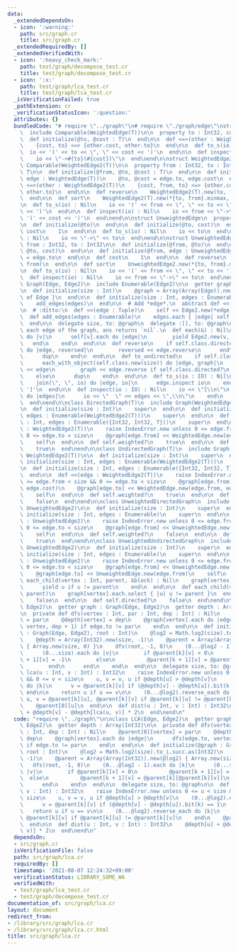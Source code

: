 ```yaml
---
data:
  _extendedDependsOn:
  - icon: ':warning:'
    path: src/graph.cr
    title: src/graph.cr
  _extendedRequiredBy: []
  _extendedVerifiedWith:
  - icon: ':heavy_check_mark:'
    path: test/graph/decompose_test.cr
    title: test/graph/decompose_test.cr
  - icon: ':x:'
    path: test/graph/lca_test.cr
    title: test/graph/lca_test.cr
  _isVerificationFailed: true
  _pathExtension: cr
  _verificationStatusIcon: ':question:'
  attributes: {}
  bundledCode: "# require \"../graph\"\n# require \"./graph/edge\"\nstruct WeightedEdge(T)\n\
    \  include Comparable(WeightedEdge(T))\n\n  property to : Int32, cost : T\n\n\
    \  def initialize(@to, @cost : T)\n  end\n\n  def <=>(other : WeightedEdge(T))\n\
    \    {cost, to} <=> {other.cost, other.to}\n  end\n\n  def to_s(io) : Nil\n  \
    \  io << '(' << to << \", \" << cost << ')'\n  end\n\n  def inspect(io) : Nil\n\
    \    io << \"->#{to}(#{cost})\"\n  end\nend\n\nstruct WeightedEdge2(T)\n  include\
    \ Comparable(WeightedEdge2(T))\n\n  property from : Int32, to : Int32, cost :\
    \ T\n\n  def initialize(@from, @to, @cost : T)\n  end\n\n  def initialize(@from,\
    \ edge : WeightedEdge(T))\n    @to, @cost = edge.to, edge.cost\n  end\n\n  def\
    \ <=>(other : WeightedEdge2(T))\n    {cost, from, to} <=> {other.cost, other.from,\
    \ other.to}\n  end\n\n  def reverse\n    WeightedEdge2(T).new(to, from, cost)\n\
    \  end\n\n  def sort\n    WeightedEdge2(T).new(*{to, from}.minmax, cost)\n  end\n\
    \n  def to_s(io) : Nil\n    io << '(' << from << \", \" << to << \", \" << cost\
    \ << ')'\n  end\n\n  def inspect(io) : Nil\n    io << from << \"->\" << to <<\
    \ '(' << cost << ')'\n  end\nend\n\nstruct UnweightedEdge\n  property to : Int32\n\
    \n  def initialize(@to)\n  end\n\n  def initialize(@to, cost)\n  end\n\n  def\
    \ cost\n    1\n  end\n\n  def to_s(io) : Nil\n    io << to\n  end\n\n  def inspect(io)\
    \ : Nil\n    io << \"->\" << to\n  end\nend\n\nstruct UnweightedEdge2\n  property\
    \ from : Int32, to : Int32\n\n  def initialize(@from, @to)\n  end\n\n  def initialize(@from,\
    \ @to, cost)\n  end\n\n  def initialize(@from, edge : UnweightedEdge)\n    @to\
    \ = edge.to\n  end\n\n  def cost\n    1\n  end\n\n  def reverse\n    UnweightedEdge2.new(to,\
    \ from)\n  end\n\n  def sort\n    UnweightedEdge2.new(*{to, from}.minmax)\n  end\n\
    \n  def to_s(io) : Nil\n    io << '(' << from << \", \" << to << ')'\n  end\n\n\
    \  def inspect(io) : Nil\n    io << from << \"->\" << to\n  end\nend\n\nmodule\
    \ Graph(Edge, Edge2)\n  include Enumerable(Edge2)\n\n  getter graph : Array(Array(Edge))\n\
    \n  def initialize(size : Int)\n    @graph = Array(Array(Edge)).new(size) { []\
    \ of Edge }\n  end\n\n  def initialize(size : Int, edges : Enumerable)\n    initialize(size)\n\
    \    add_edges(edges)\n  end\n\n  # Add *edge*.\n  abstract def <<(edge : Edge2)\n\
    \n  # :ditto:\n  def <<(edge : Tuple)\n    self << Edge2.new(*edge)\n  end\n\n\
    \  def add_edges(edges : Enumerable)\n    edges.each { |edge| self << edge }\n\
    \  end\n\n  delegate size, to: @graph\n  delegate :[], to: @graph\n\n  # Yields\
    \ each edge of the graph, ans returns `nil`.\n  def each(&) : Nil\n    (0...size).each\
    \ do |v|\n      self[v].each do |edge|\n        yield Edge2.new(v, edge)\n   \
    \   end\n    end\n  end\n\n  def reverse\n    if self.class.directed?\n      each_with_object(self.class.new(size))\
    \ do |edge, reversed|\n        reversed << edge.reverse\n      end\n    else\n\
    \      dup\n    end\n  end\n\n  def to_undirected\n    if self.class.directed?\n\
    \      each_with_object(self.class.new(size)) do |edge, graph|\n        graph\
    \ << edge\n        graph << edge.reverse if self.class.directed?\n      end\n\
    \    else\n      dup\n    end\n  end\n\n  def to_s(io : IO) : Nil\n    io << '['\n\
    \    join(\", \", io) do |edge, io|\n      edge.inspect io\n    end\n    io <<\
    \ ']'\n  end\n\n  def inspect(io : IO) : Nil\n    io << \"[\\n\"\n    graph.each\
    \ do |edges|\n      io << \"  \" << edges << \",\\n\"\n    end\n    io << ']'\n\
    \  end\nend\n\nclass DirectedGraph(T)\n  include Graph(WeightedEdge(T), WeightedEdge2(T))\n\
    \n  def initialize(size : Int)\n    super\n  end\n\n  def initialize(size : Int,\
    \ edges : Enumerable(WeightedEdge2(T)))\n    super\n  end\n\n  def initialize(size\
    \ : Int, edges : Enumerable({Int32, Int32, T}))\n    super\n  end\n\n  def <<(edge\
    \ : WeightedEdge2(T))\n    raise IndexError.new unless 0 <= edge.from < size &&\
    \ 0 <= edge.to < size\n    @graph[edge.from] << WeightedEdge.new(edge.to, edge.cost)\n\
    \    self\n  end\n\n  def self.weighted?\n    true\n  end\n\n  def self.directed?\n\
    \    true\n  end\nend\n\nclass UndirectedGraph(T)\n  include Graph(WeightedEdge(T),\
    \ WeightedEdge2(T))\n\n  def initialize(size : Int)\n    super\n  end\n\n  def\
    \ initialize(size : Int, edges : Enumerable(WeightedEdge2(T)))\n    super\n  end\n\
    \n  def initialize(size : Int, edges : Enumerable({Int32, Int32, T}))\n    super\n\
    \  end\n\n  def <<(edge : WeightedEdge2(T))\n    raise IndexError.new unless 0\
    \ <= edge.from < size && 0 <= edge.to < size\n    @graph[edge.from] << WeightedEdge.new(edge.to,\
    \ edge.cost)\n    @graph[edge.to] << WeightedEdge.new(edge.from, edge.cost)\n\
    \    self\n  end\n\n  def self.weighted?\n    true\n  end\n\n  def self.directed?\n\
    \    false\n  end\nend\n\nclass UnweightedDirectedGraph\n  include Graph(UnweightedEdge,\
    \ UnweightedEdge2)\n\n  def initialize(size : Int)\n    super\n  end\n\n  def\
    \ initialize(size : Int, edges : Enumerable)\n    super\n  end\n\n  def <<(edge\
    \ : UnweightedEdge2)\n    raise IndexError.new unless 0 <= edge.from < size &&\
    \ 0 <= edge.to < size\n    @graph[edge.from] << UnweightedEdge.new(edge.to)\n\
    \    self\n  end\n\n  def self.weighted?\n    false\n  end\n\n  def self.directed?\n\
    \    true\n  end\nend\n\nclass UnweightedUndirectedGraph\n  include Graph(UnweightedEdge,\
    \ UnweightedEdge2)\n\n  def initialize(size : Int)\n    super\n  end\n\n  def\
    \ initialize(size : Int, edges : Enumerable)\n    super\n  end\n\n  def <<(edge\
    \ : UnweightedEdge2)\n    raise IndexError.new unless 0 <= edge.from < size &&\
    \ 0 <= edge.to < size\n    @graph[edge.from] << UnweightedEdge.new(edge.to)\n\
    \    @graph[edge.to] << UnweightedEdge.new(edge.from)\n    self\n  end\n\n  def\
    \ each_child(vertex : Int, parent, &block) : Nil\n    graph[vertex].each do |u|\n\
    \      yield u if u != parent\n    end\n  end\n\n  def each_child(vertex : Int,\
    \ parent)\n    graph[vertex].each.select { |u| u != parent }\n  end\n\n  def self.weighted?\n\
    \    false\n  end\n\n  def self.directed?\n    false\n  end\nend\n\nclass LCA(Edge,\
    \ Edge2)\n  getter graph : Graph(Edge, Edge2)\n  getter depth : Array(Int32)\n\
    \n  private def dfs(vertex : Int, par : Int, dep : Int) : Nil\n    @parent[0][vertex]\
    \ = par\n    @depth[vertex] = dep\n    @graph[vertex].each do |edge|\n      dfs(edge.to,\
    \ vertex, dep + 1) if edge.to != par\n    end\n  end\n\n  def initialize(@graph\
    \ : Graph(Edge, Edge2), root : Int)\n    @log2 = Math.log2(size).to_i.succ.as(Int32)\n\
    \    @depth = Array(Int32).new(size, -1)\n    @parent = Array(Array(Int32)).new(@log2)\
    \ { Array.new(size, 0) }\n    dfs(root, -1, 0)\n    (0...@log2 - 1).each do |k|\n\
    \      (0...size).each do |v|\n        if @parent[k][v] < 0\n          @parent[k\
    \ + 1][v] = -1\n        else\n          @parent[k + 1][v] = @parent[k][@parent[k][v]]\n\
    \        end\n      end\n    end\n  end\n\n  delegate size, to: @graph\n\n  def\
    \ lca(u : Int, v : Int) : Int32\n    raise IndexError.new unless 0 <= u < size\
    \ && 0 <= v < size\n    u, v = v, u if @depth[u] > @depth[v]\n    (0...@log2).each\
    \ do |k|\n      v = @parent[k][v] if (@depth[v] - @depth[u]).bit(k) == 1\n   \
    \ end\n\n    return u if u == v\n\n    (0...@log2).reverse_each do |k|\n     \
    \ u, v = @parent[k][u], @parent[k][v] if @parent[k][u] != @parent[k][v]\n    end\n\
    \    @parent[0][u]\n  end\n\n  def dist(u : Int, v : Int) : Int32\n    @depth[u]\
    \ + @depth[v] - @depth[lca(u, v)] * 2\n  end\nend\n"
  code: "require \"../graph\"\n\nclass LCA(Edge, Edge2)\n  getter graph : Graph(Edge,\
    \ Edge2)\n  getter depth : Array(Int32)\n\n  private def dfs(vertex : Int, par\
    \ : Int, dep : Int) : Nil\n    @parent[0][vertex] = par\n    @depth[vertex] =\
    \ dep\n    @graph[vertex].each do |edge|\n      dfs(edge.to, vertex, dep + 1)\
    \ if edge.to != par\n    end\n  end\n\n  def initialize(@graph : Graph(Edge, Edge2),\
    \ root : Int)\n    @log2 = Math.log2(size).to_i.succ.as(Int32)\n    @depth = Array(Int32).new(size,\
    \ -1)\n    @parent = Array(Array(Int32)).new(@log2) { Array.new(size, 0) }\n \
    \   dfs(root, -1, 0)\n    (0...@log2 - 1).each do |k|\n      (0...size).each do\
    \ |v|\n        if @parent[k][v] < 0\n          @parent[k + 1][v] = -1\n      \
    \  else\n          @parent[k + 1][v] = @parent[k][@parent[k][v]]\n        end\n\
    \      end\n    end\n  end\n\n  delegate size, to: @graph\n\n  def lca(u : Int,\
    \ v : Int) : Int32\n    raise IndexError.new unless 0 <= u < size && 0 <= v <\
    \ size\n    u, v = v, u if @depth[u] > @depth[v]\n    (0...@log2).each do |k|\n\
    \      v = @parent[k][v] if (@depth[v] - @depth[u]).bit(k) == 1\n    end\n\n \
    \   return u if u == v\n\n    (0...@log2).reverse_each do |k|\n      u, v = @parent[k][u],\
    \ @parent[k][v] if @parent[k][u] != @parent[k][v]\n    end\n    @parent[0][u]\n\
    \  end\n\n  def dist(u : Int, v : Int) : Int32\n    @depth[u] + @depth[v] - @depth[lca(u,\
    \ v)] * 2\n  end\nend\n"
  dependsOn:
  - src/graph.cr
  isVerificationFile: false
  path: src/graph/lca.cr
  requiredBy: []
  timestamp: '2021-08-07 12:24:32+09:00'
  verificationStatus: LIBRARY_SOME_WA
  verifiedWith:
  - test/graph/lca_test.cr
  - test/graph/decompose_test.cr
documentation_of: src/graph/lca.cr
layout: document
redirect_from:
- /library/src/graph/lca.cr
- /library/src/graph/lca.cr.html
title: src/graph/lca.cr
---
```

